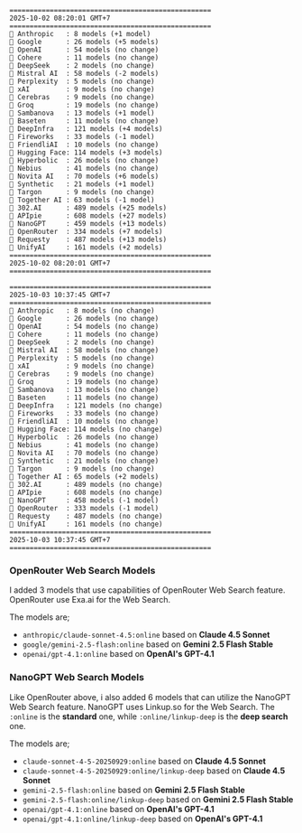 ```plaintext
==================================================
2025-10-02 08:20:01 GMT+7
==================================================
🤖 Anthropic   : 8 models (+1 model)
🤖 Google      : 26 models (+5 models)
🤖 OpenAI      : 54 models (no change)
🤖 Cohere      : 11 models (no change)
🤖 DeepSeek    : 2 models (no change)
🤖 Mistral AI  : 58 models (-2 models)
🤖 Perplexity  : 5 models (no change)
🤖 xAI         : 9 models (no change)
🤖 Cerebras    : 9 models (no change)
🤖 Groq        : 19 models (no change)
🤖 Sambanova   : 13 models (+1 model)
🤖 Baseten     : 11 models (no change)
🤖 DeepInfra   : 121 models (+4 models)
🤖 Fireworks   : 33 models (-1 model)
🤖 FriendliAI  : 10 models (no change)
🤖 Hugging Face: 114 models (+3 models)
🤖 Hyperbolic  : 26 models (no change)
🤖 Nebius      : 41 models (no change)
🤖 Novita AI   : 70 models (+6 models)
🤖 Synthetic   : 21 models (+1 model)
🤖 Targon      : 9 models (no change)
🤖 Together AI : 63 models (-1 model)
🤖 302.AI      : 489 models (+25 models)
🤖 APIpie      : 608 models (+27 models)
🤖 NanoGPT     : 459 models (+13 models)
🤖 OpenRouter  : 334 models (+7 models)
🤖 Requesty    : 487 models (+13 models)
🤖 UnifyAI     : 161 models (+2 models)
==================================================
2025-10-02 08:20:01 GMT+7
==================================================

==================================================
2025-10-03 10:37:45 GMT+7
==================================================
🤖 Anthropic   : 8 models (no change)
🤖 Google      : 26 models (no change)
🤖 OpenAI      : 54 models (no change)
🤖 Cohere      : 11 models (no change)
🤖 DeepSeek    : 2 models (no change)
🤖 Mistral AI  : 58 models (no change)
🤖 Perplexity  : 5 models (no change)
🤖 xAI         : 9 models (no change)
🤖 Cerebras    : 9 models (no change)
🤖 Groq        : 19 models (no change)
🤖 Sambanova   : 13 models (no change)
🤖 Baseten     : 11 models (no change)
🤖 DeepInfra   : 121 models (no change)
🤖 Fireworks   : 33 models (no change)
🤖 FriendliAI  : 10 models (no change)
🤖 Hugging Face: 114 models (no change)
🤖 Hyperbolic  : 26 models (no change)
🤖 Nebius      : 41 models (no change)
🤖 Novita AI   : 70 models (no change)
🤖 Synthetic   : 21 models (no change)
🤖 Targon      : 9 models (no change)
🤖 Together AI : 65 models (+2 models)
🤖 302.AI      : 489 models (no change)
🤖 APIpie      : 608 models (no change)
🤖 NanoGPT     : 458 models (-1 model)
🤖 OpenRouter  : 333 models (-1 model)
🤖 Requesty    : 487 models (no change)
🤖 UnifyAI     : 161 models (no change)
==================================================
2025-10-03 10:37:45 GMT+7
==================================================
```

### OpenRouter Web Search Models
I added 3 models that use capabilities of OpenRouter Web Search feature. OpenRouter use Exa.ai for the Web Search.

The models are;
- `anthropic/claude-sonnet-4.5:online` based on **Claude 4.5 Sonnet**
- `google/gemini-2.5-flash:online` based on **Gemini 2.5 Flash Stable**
- `openai/gpt-4.1:online` based on **OpenAI's GPT-4.1**

### NanoGPT Web Search Models 
Like OpenRouter above, i also added 6 models that can utilize the NanoGPT Web Search feature. NanoGPT uses Linkup.so for the Web Search. The `:online` is the **standard** one, while `:online/linkup-deep` is the **deep search** one.

The models are;
- `claude-sonnet-4-5-20250929:online` based on **Claude 4.5 Sonnet**
- `claude-sonnet-4-5-20250929:online/linkup-deep` based on **Claude 4.5 Sonnet**
- `gemini-2.5-flash:online` based on **Gemini 2.5 Flash Stable**
- `gemini-2.5-flash:online/linkup-deep` based on **Gemini 2.5 Flash Stable**
- `openai/gpt-4.1:online` based on **OpenAI's GPT-4.1**
- `openai/gpt-4.1:online/linkup-deep` based on **OpenAI's GPT-4.1**
